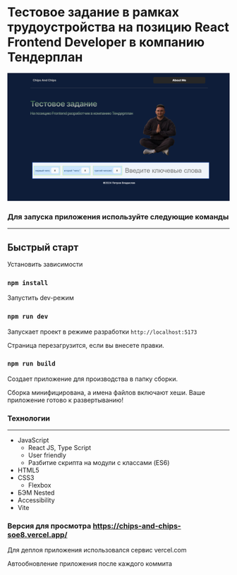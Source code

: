 # **Тестовое задание в рамках трудоустройства на позицию React Frontend Developer в компанию Тендерплан**

![preview](https://github.com/DonVladon96/ChipsAndChips/blob/main/src/assets/prew.png)

### **Для запуска приложения используйте следующие команды**
***


## Быстрый старт

Установить зависимости

### `npm install`

Запустить dev-режим

### `npm run dev`

Запускает проект в режиме разработки `http://localhost:5173`

Страница перезагрузится, если вы внесете правки.

### `npm run build`

Создает приложение для производства в папку сборки.

Сборка минифицирована, а имена файлов включают хеши.
Ваше приложение готово к развертыванию!

### **Технологии**
***
* JavaScript
  * React JS, Type Script
  * User friendly
  * Разбитие скрипта на модули с классами (ES6)
* HTML5
* CSS3
  * Flexbox
* БЭМ Nested
* Accessibility
* Vite

### **Версия для просмотра https://chips-and-chips-soe8.vercel.app/**
Для деплоя приложения использовался сервис vercel.com

Автообновление приложения после каждого коммита

